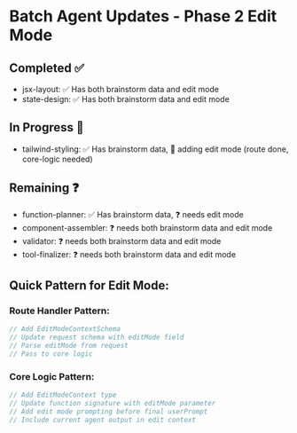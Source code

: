 # Batch Agent Updates - Phase 2 Edit Mode

## Completed ✅
- jsx-layout: ✅ Has both brainstorm data and edit mode
- state-design: ✅ Has both brainstorm data and edit mode

## In Progress 🔄
- tailwind-styling: ✅ Has brainstorm data, 🔄 adding edit mode (route done, core-logic needed)

## Remaining ❓
- function-planner: ✅ Has brainstorm data, ❓ needs edit mode
- component-assembler: ❓ needs both brainstorm data and edit mode  
- validator: ❓ needs both brainstorm data and edit mode
- tool-finalizer: ❓ needs both brainstorm data and edit mode

## Quick Pattern for Edit Mode:

### Route Handler Pattern:
```typescript
// Add EditModeContextSchema
// Update request schema with editMode field
// Parse editMode from request
// Pass to core logic
```

### Core Logic Pattern:
```typescript
// Add EditModeContext type
// Update function signature with editMode parameter
// Add edit mode prompting before final userPrompt
// Include current agent output in edit context
``` 